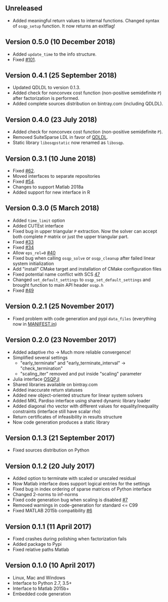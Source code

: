 Unreleased
----------------
* Added meaningful return values to internal functions. Changed syntax of `osqp_setup` function. It now returns an exitflag!



Version 0.5.0 (10 December 2018)
----------------
* Added `update_time` to the info structure.
* Fixed [#101](https://github.com/oxfordcontrol/osqp/issues/101).


Version 0.4.1 (25 September 2018)
---------------------------------
* Updated QDLDL to version 0.1.3.
* Added check for nonconvex cost function (non-positive semidefinite `P`) after factorization is performed.
* Added complete sources distribution on bintray.com (including QDLDL).


Version 0.4.0 (23 July 2018)
----------------------------
* Added check for nonconvex cost function (non-positive semidefinite `P`).
* Removed SuiteSparse LDL in favor of [QDLDL](https://github.com/oxfordcontrol/qdldl).
* Static library `libosqpstatic` now renamed as `libosqp`.


Version 0.3.1 (10 June 2018)
----------------------------
* Fixed [#62](https://github.com/oxfordcontrol/osqp/issues/62).
* Moved interfaces to separate repositories
* Fixed [#54](https://github.com/oxfordcontrol/osqp/issues/54).
* Changes to support Matlab 2018a
* Added support for new interface in R

Version 0.3.0 (5 March 2018)
----------------------------
* Added `time_limit` option
* Added CUTEst interface
* Fixed bug in upper triangular `P` extraction. Now the solver can accept both complete `P` matrix or just the upper triangular part.
* Fixed [#33](https://github.com/oxfordcontrol/osqp/issues/33)
* Fixed [#34](https://github.com/oxfordcontrol/osqp/issues/34)
* Allow `eps_rel=0` [#40](https://github.com/oxfordcontrol/osqp/issues/40)
* Fixed bug when calling `osqp_solve` or `osqp_cleanup` after failed linear system initialization
* Add "install" CMake target and installation of CMake configuration files
* Fixed potential name conflict with SCS [47](https://github.com/oxfordcontrol/osqp/issues/47)
* Changed `set_default_settings` to `osqp_set_default_settings` and brought function to main API header `osqp.h`
* Fixed [#49](https://github.com/oxfordcontrol/osqp/issues/49)


Version 0.2.1 (25 November 2017)
---------------------------------
* Fixed problem with code generation and pypi `data_files` (everything now in [MANIFEST.in](https://github.com/pypa/sampleproject/issues/30))


Version 0.2.0 (23 November 2017)
---------------------------------
*   Added adaptive rho -> Much more reliable convergence!
*   Simplified several settings
    *  "early_terminate" and "early_terminate_interval" -> "check_termination"
    *  "scaling_iter" removed and put inside "scaling" parameter
*   Julia interface [OSQP.jl](https://github.com/oxfordcontrol/OSQP.jl)
*   Shared libraries available on bintray.com
*   Added inaccurate return statuses
*   Added new object-oriented structure for linear system solvers
*   Added MKL Pardiso interface using shared dynamic library loader
*   Added diagonal rho vector with different values for equality/inequality constraints (interface still have scalar rho)
*   Return certificates of infeasibility in results structure
*   Now code generation produces a static library


Version 0.1.3 (21 September 2017)
---------------------------------
* Fixed sources distribution on Python


Version 0.1.2 (20 July 2017)
------------------------------
*   Added option to terminate with scaled or unscaled residual
*   Now Matlab interface does support logical entries for the settings
*   Fixed bug in index ordering of sparse matrices of Python interface
*   Changed 2-norms to inf-norms
*   Fixed code generation bug when scaling is disabled [#7](https://github.com/oxfordcontrol/osqp/issues/7)
*   Removed warnings in code-generation for standard <= C99
*   Fixed MATLAB 2015b compatibility [#6](https://github.com/oxfordcontrol/osqp/issues/6)


Version 0.1.1 (11 April 2017)
-----------------------------
*   Fixed crashes during polishing when factorization fails
*   Added package to Pypi
*   Fixed relative paths Matlab


Version 0.1.0 (10 April 2017)
-----------------------------
*   Linux, Mac and Windows
*   Interface to Python 2.7, 3.5+
*   Interface to Matlab 2015b+
*   Embedded code generation
